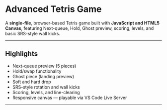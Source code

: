 # Advanced Tetris Game

A **single-file**, browser-based Tetris game built with **JavaScript and HTML5 Canvas**, featuring Next-queue, Hold, Ghost preview, scoring, levels, and basic SRS-style wall kicks.

---

##  Highlights
- Next-queue preview (5 pieces)
- Hold/swap functionality
- Ghost piece (landing preview)
- Soft and hard drop
- SRS-style rotation and wall kicks
- Scoring, levels, and line-clearing
- Responsive canvas — playable via VS Code Live Server

---
